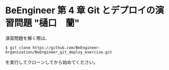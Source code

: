 # BeEngineer 第 4 章 Git とデプロイの演習問題 "樋口　蘭"

演習問題を解く際は、

```console
$ git clone https://github.com/BeEngineer-Organization/BeEngineer_git_deploy_exercise.git
```

を実行してクローンしてから始めてください。

